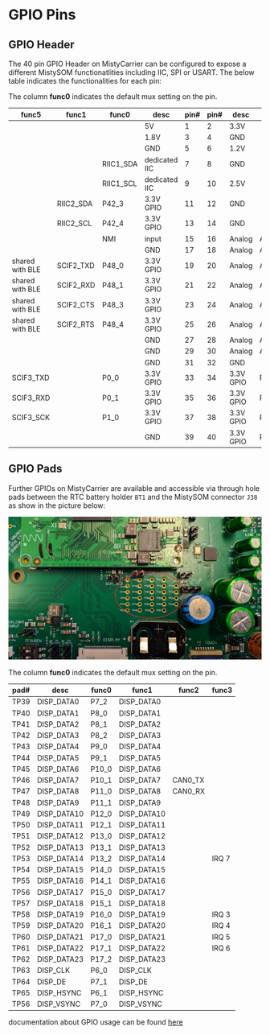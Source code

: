 # GPIO Pins

## GPIO Header

The 40 pin GPIO Header on MistyCarrier can be configured to expose a different MistySOM functionatlities including IIC, SPI or USART. The below table indicates the functionalities for each pin:

The column **func0** indicates the default mux setting on the pin.

|func5| func1|func0|desc|pin#|pin#|desc|func0|func1|
|-----|------|-----|----|----|----|----|-----|-----|
||||	5V| 1|2|3.3V | |
||||	1.8V	|3|	4|	GND	| |
||||	GND|	5|	6|	1.2V	||
|||RIIC1_SDA|	dedicated IIC|	7|	8|	GND	||
|||RIIC1_SCL|	dedicated IIC|	9|	10|	2.5V	||
||RIIC2_SDA|	P42_3|	3.3V GPIO|	11|	12|	GND	||
||RIIC2_SCL|	P42_4|	3.3V GPIO	|13	|14	|GND		||
|||NMI	|input	|15	|16	|Analog	|ADC_CH0	|
|||			|GND	|17	|18	|Analog	|ADC_CH1	||
|shared with BLE|	SCIF2_TXD	|P48_0	|3.3V GPIO|	19	|20|	Analog|	ADC_CH2	|
|shared with BLE|	SCIF2_RXD	|P48_1	|3.3V GPIO|	21	|22	|Analog|	ADC_CH3	|
|shared with BLE|	SCIF2_CTS	|P48_3	|3.3V GPIO|	23	|24	|Analog|ADC_CH4	|
|shared with BLE|	SCIF2_RTS	|P48_4	|3.3V GPIO|	25	|26	|Analog|	ADC_CH5	|
||||	GND	|27	|28	|Analog	|ADC_CH6	|
||||GND	|29	|30	|Analog	|ADC_CH7	|
||||GND	|31	|32	|GND		
|SCIF3_TXD|		|P0_0	|3.3V GPIO|	33|	34|	3.3V GPIO|	P43_0|RSPI0_CK
|SCIF3_RXD|		|P0_1	|3.3V GPIO|	35|	36|	3.3V GPIO|	P43_1|SPI0_MOSI
|SCIF3_SCK|		|P1_0	|3.3V GPIO|	37|	38|	3.3V GPIO|	P43_2|SPI0_MISO
||||	GND|	39|	40|	3.3V GPIO|	P43_3|	RSPI0_SSL

## GPIO Pads

Further GPIOs on MistyCarrier are available and accessible via through hole pads between the RTC battery holder `BT1` and the MistySOM connector `J38` as show in the picture below:

<img src="../files/img/DebugPads.jpg" alt="MistyCarrier DebugPads"/>

The column **func0** indicates the default mux setting on the pin.

|pad#|desc|func0|func1|func2|func3|
|----|----|----|----|----|----|
|TP39|DISP_DATA0|P7_2|DISP_DATA0|||
|TP40|DISP_DATA1|P8_0|DISP_DATA1|||
|TP41|DISP_DATA2|P8_1|DISP_DATA2|||
|TP42|DISP_DATA3|P8_2|DISP_DATA3|||
|TP43|DISP_DATA4|P9_0|DISP_DATA4|||
|TP44|DISP_DATA5|P9_1|DISP_DATA5|||
|TP45|DISP_DATA6|P10_0|DISP_DATA6|||
|TP46|DISP_DATA7|P10_1|DISP_DATA7|CAN0_TX||
|TP47|DISP_DATA8|P11_0|DISP_DATA8|CAN0_RX||
|TP48|DISP_DATA9|P11_1|DISP_DATA9|||
|TP49|DISP_DATA10|P12_0|DISP_DATA10|||
|TP50|DISP_DATA11|P12_1|DISP_DATA11|||
|TP51|DISP_DATA12|P13_0|DISP_DATA12|||
|TP52|DISP_DATA13|P13_1|DISP_DATA13|||
|TP53|DISP_DATA14|P13_2|DISP_DATA14||IRQ 7|
|TP54|DISP_DATA15|P14_0|DISP_DATA15|||
|TP55|DISP_DATA16|P14_1|DISP_DATA16|||
|TP56|DISP_DATA17|P15_0|DISP_DATA17|||
|TP57|DISP_DATA18|P15_1|DISP_DATA18|||
|TP58|DISP_DATA19|P16_0|DISP_DATA19||IRQ 3|
|TP59|DISP_DATA20|P16_1|DISP_DATA20||IRQ 4|
|TP60|DISP_DATA21|P17_0|DISP_DATA21||IRQ 5|
|TP61|DISP_DATA22|P17_1|DISP_DATA22||IRQ 6|
|TP62|DISP_DATA23|P17_2|DISP_DATA23|||
|TP63|DISP_CLK|P6_0|DISP_CLK|||
|TP64|DISP_DE|P7_1|DISP_DE|||
|TP65|DISP_HSYNC|P6_1|DISP_HSYNC|||
|TP56|DISP_VSYNC|P7_0|DISP_VSYNC|||


documentation about GPIO usage can be found [here](Using_GPIOs.md)
